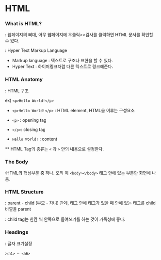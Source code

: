 # HTML

### What is HTML?

: 웹페이지의 뼈대, 아무 웹페이지에 우클릭>>검사를 클릭하면 HTML 문서를 확인할 수 있다.

: Hyper Text Markup Language

- Markup language : 텍스트로 구조나 표현을 할 수 있다.
- Hyper Text : 하이퍼링크처럼 다른 텍스트로 링크해준다.



### HTML Anatomy

: HTML 구조

ex) `<p>Hello World!</p>`

- `<p>Hello World!</p>` : HTML element, HTML을 이루는 구성요소

- `<p>` : opening tag 
- `</p>`: closing tag
- `Hello World!` : content

** HTML Tag의 종류는 `<` 과 `>` 안의 내용으로 설정한다.



### The Body

:HTML의 핵심부분 중 하나. 오직 이 `<body></body>` 태그 안에 있는 부분만 화면에 나옴.



### HTML Structure

: parent - child (부모 - 자녀) 관계, 태그 안에 태그가 있을 때 안에 있는 태그를 child 바깥을 parent

: child tag는 한칸 씩 안쪽으로 들여쓰기를 하는 것이 가독성에 좋다.



### Headings

: 글자 크기설정

:`<h1> ~ <h6>`  









